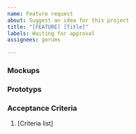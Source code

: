 ```yaml
---
name: Feature request
about: Suggest an idea for this project
title: "[FEATURE] [Title]"
labels: Waiting for approval
assignees: gorums

---
```


### Mockups


### Prototyps


### Acceptance Criteria
1. [Criteria list]
